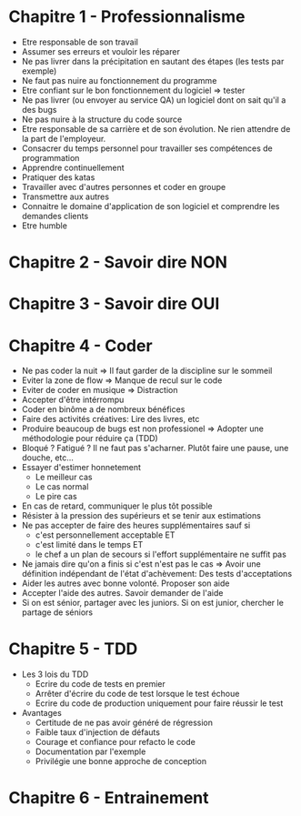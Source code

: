 # Chapitre 1 - Professionnalisme

- Etre responsable de son travail
- Assumer ses erreurs et vouloir les réparer
- Ne pas livrer dans la précipitation en sautant des étapes (les tests par exemple)
- Ne faut pas nuire au fonctionnement du programme
- Etre confiant sur le bon fonctionnement du logiciel => tester
- Ne pas livrer (ou envoyer au service QA) un logiciel dont on sait qu'il a des bugs
- Ne pas nuire à la structure du code source
- Etre responsable de sa carrière et de son évolution. Ne rien attendre de la part de l'employeur.
- Consacrer du temps personnel pour travailler ses compétences de programmation
- Apprendre continuellement
- Pratiquer des katas
- Travailler avec d'autres personnes et coder en groupe
- Transmettre aux autres
- Connaitre le domaine d'application de son logiciel et comprendre les demandes clients
- Etre humble

# Chapitre 2 - Savoir dire NON
# Chapitre 3 - Savoir dire OUI
# Chapitre 4 - Coder

- Ne pas coder la nuit => Il faut garder de la discipline sur le sommeil
- Eviter la zone de flow => Manque de recul sur le code
- Eviter de coder en musique => Distraction
- Accepter d'être intérrompu
- Coder en binôme a de nombreux bénéfices
- Faire des activités créatives: Lire des livres, etc
- Produire beaucoup de bugs est non professionel => Adopter une méthodologie pour réduire ça (TDD)
- Bloqué ? Fatigué ? Il ne faut pas s'acharner. Plutôt faire une pause, une douche, etc...
- Essayer d'estimer honnetement
  - Le meilleur cas
  - Le cas normal
  - Le pire cas
- En cas de retard, communiquer le plus tôt possible
- Résister à la pression des supérieurs et se tenir aux estimations
- Ne pas accepter de faire des heures supplémentaires sauf si
  - c'est personnellement acceptable ET
  - c'est limité dans le temps ET
  - le chef a un plan de secours si l'effort supplémentaire ne suffit pas
- Ne jamais dire qu'on a finis si c'est n'est pas le cas => Avoir une définition indépendant de l'état d'achèvement: Des tests d'acceptations
- Aider les autres avec bonne volonté. Proposer son aide
- Accepter l'aide des autres. Savoir demander de l'aide
- Si on est sénior, partager avec les juniors. Si on est junior, chercher le partage de séniors

# Chapitre 5 - TDD

- Les 3 lois du TDD
  - Ecrire du code de tests en premier
  - Arrêter d'écrire du code de test lorsque le test échoue
  - Ecrire du code de production uniquement pour faire réussir le test
- Avantages
  - Certitude de ne pas avoir généré de régression
  - Faible taux d'injection de défauts
  - Courage et confiance pour refacto le code
  - Documentation par l'exemple
  - Privilégie une bonne approche de conception
 
# Chapitre 6 - Entrainement
